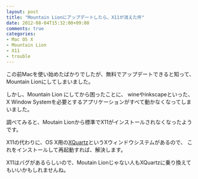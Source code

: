 ```yaml
---
layout: post
title: "Mountain Lionにアップデートしたら、X11が消えた件"
date: 2012-08-04T15:32:00+09:00
comments: true
categories: 
- Mac OS X
- Mountain Lion
- X11
- trouble
---
```


この前Macを使い始めたばかりでしたが、無料でアップデートできると知って、
Mountain Lionにしてしまいました。

しかし、Mountain Lion にしてから困ったことに、
wineやinkscapeといった、X Window Systemを必要とするアプリケーションがすべて動かなくなってしまいました。

調べてみると、Moutain Lionから標準でX11がインストールされなくなったようです。

X11の代わりに、OS X用の[XQuartz](http://xquartz.macosforge.org/landing/)というXウィンドウシステムがあるので、
これをインストールして再起動すれば、解決します。

X11はバグがあるらしいので、Moutain Lionじゃない人もXQuartzに乗り換えてもいいかもしれませんね。
